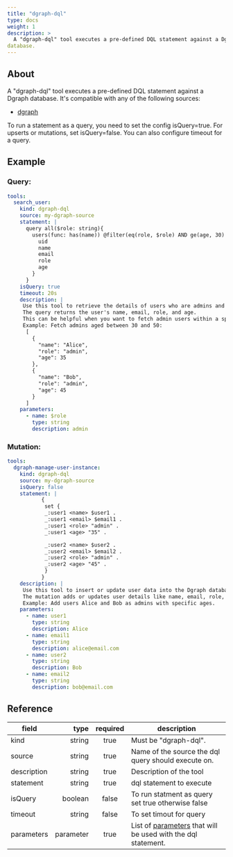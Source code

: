 ```yaml
---
title: "dgraph-dql"
type: docs
weight: 1
description: > 
  A "dgraph-dql" tool executes a pre-defined DQL statement against a Dgraph
database.
---
```


## About

A "dgraph-dql" tool executes a pre-defined DQL statement against a Dgraph
database. It's compatible with any of the following sources:
- [dgraph](../sources/dgraph.md)

To run a statement as a query, you need to set the config isQuery=true. For
upserts or mutations, set isQuery=false. You can also configure timeout for a
query.

## Example

### Query:

```yaml
tools:
  search_user:
    kind: dgraph-dql
    source: my-dgraph-source
    statement: |
      query all($role: string){
        users(func: has(name)) @filter(eq(role, $role) AND ge(age, 30) AND le(age, 50)) {
          uid
          name
          email
          role
          age
        }
      }
    isQuery: true
    timeout: 20s
    description: |
     Use this tool to retrieve the details of users who are admins and are between 30 and 50 years old.
     The query returns the user's name, email, role, and age.
     This can be helpful when you want to fetch admin users within a specific age range.
     Example: Fetch admins aged between 30 and 50:
      [
        {
          "name": "Alice",
          "role": "admin",
          "age": 35
        },
        {
          "name": "Bob",
          "role": "admin",
          "age": 45
        }
      ]
    parameters:
      - name: $role
        type: string
        description: admin
```

### Mutation: 

```yaml
tools:
  dgraph-manage-user-instance:
    kind: dgraph-dql
    source: my-dgraph-source
    isQuery: false
    statement: |
           {
            set {
            _:user1 <name> $user1 .
            _:user1 <email> $email1 .
            _:user1 <role> "admin" .
            _:user1 <age> "35" .

            _:user2 <name> $user2 .
            _:user2 <email> $email2 .
            _:user2 <role> "admin" .
            _:user2 <age> "45" .
            }
           }
    description: |
     Use this tool to insert or update user data into the Dgraph database.
     The mutation adds or updates user details like name, email, role, and age.
     Example: Add users Alice and Bob as admins with specific ages.
    parameters:
      - name: user1
        type: string
        description: Alice
      - name: email1
        type: string
        description: alice@email.com
      - name: user2
        type: string
        description: Bob
      - name: email2
        type: string
        description: bob@email.com
```

## Reference
| **field**   |  **type** | **required** | **description**                                                                                    |
|-------------|----------:|:------------:|----------------------------------------------------------------------------------------------------|
| kind        |    string |     true     | Must be "dgraph-dql".                                                                              |
| source      |    string |     true     | Name of the source the dql query should execute on.                                                |
| description |    string |     true     | Description of the tool                                                                            |
| statement   |    string |     true     | dql statement to execute                                                                           |
| isQuery     |   boolean |     false    | To run statment as query set true otherwise false                                                  |
| timeout     |   string  |     false    | To set timout for query                                                                            |
| parameters  | parameter |     true     | List of [parameters](README.md#specifying-parameters) that will be used with the dql statement.    |
